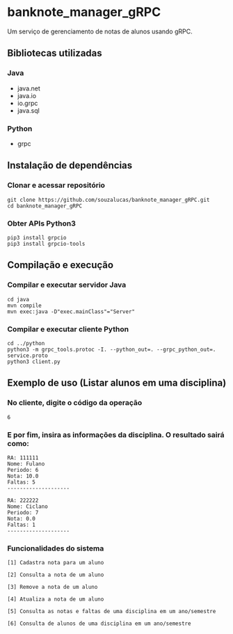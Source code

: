 # banknote_manager_gRPC
Um serviço de gerenciamento de notas de alunos usando gRPC. 

## Bibliotecas utilizadas

### Java
- java.net
- java.io
- io.grpc
- java.sql

### Python
- grpc

## Instalação de dependências

### Clonar e acessar repositório
```
git clone https://github.com/souzalucas/banknote_manager_gRPC.git
cd banknote_manager_gRPC
```

### Obter APIs Python3
```
pip3 install grpcio
pip3 install grpcio-tools
```

## Compilação e execução

### Compilar e executar servidor Java
```
cd java
mvn compile
mvn exec:java -D"exec.mainClass"="Server"
```

### Compilar e executar cliente Python
```
cd ../python
python3 -m grpc_tools.protoc -I. --python_out=. --grpc_python_out=. service.proto
python3 client.py
```

## Exemplo de uso (Listar alunos em uma disciplina)

### No cliente, digite o código da operação
```
6
```

### E por fim, insira as informações da disciplina. O resultado sairá como:
```
RA: 111111
Nome: Fulano
Periodo: 6
Nota: 10.0
Faltas: 5
--------------------

RA: 222222
Nome: Ciclano
Periodo: 7
Nota: 0.0
Faltas: 1
--------------------
```

### Funcionalidades do sistema
```
[1] Cadastra nota para um aluno

[2] Consulta a nota de um aluno

[3] Remove a nota de um aluno

[4] Atualiza a nota de um aluno

[5] Consulta as notas e faltas de uma disciplina em um ano/semestre

[6] Consulta de alunos de uma disciplina em um ano/semestre
```
